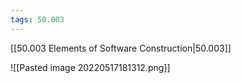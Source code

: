 ```yaml
---
tags: 50.003
---
```

[[50.003 Elements of Software Construction|50.003]]

![[Pasted image 20220517181312.png]]